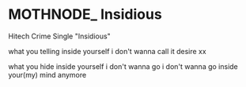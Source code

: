# MOTHNODE_ Insidious
Hitech Crime Single "Insidious"

what you telling
inside yourself
i don't wanna call it desire
xx

what you hide 
inside yourself
i don't wanna go
i don't wanna go 
inside your(my) mind anymore
